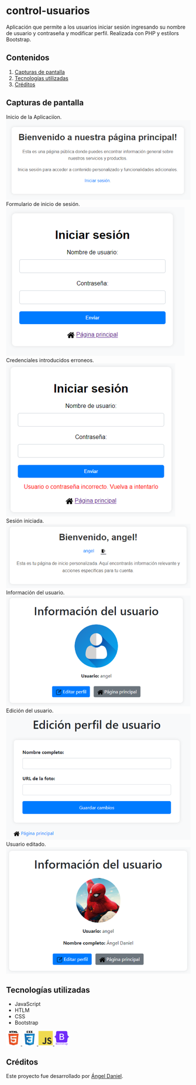 # control-usuarios

Aplicación que permite a los usuarios iniciar sesión ingresando su nombre de usuario y contraseña y modificar perfil. Realizada con PHP y estilors Bootstrap.
 
## Contenidos
 
1. [Capturas de pantalla](#capturas-de-pantalla)
2. [Tecnologías utilizadas](#tecnologías-utilizadas)
3. [Créditos](#créditos)
 
## Capturas de pantalla
Inicio de la Aplicaciíon.
<img src="./img/inicio.png">
Formulario de inicio de sesión.
<img src="./img/login.png">
Credenciales introducidos erroneos.
<img src="./img/loginErroneo.png">
Sesión iniciada.
<img src="./img/sesionIniciada.png">
Información del usuario.
<img src="./img/informacion.png">
Edición del usuario.
<img src="./img/edicion.png">
Usuario editado.
<img src="./img/editado.png">
 
 
## Tecnologías utilizadas
 
- JavaScript
- HTLM
- CSS
- Bootstrap

<a href="https://www.w3.org/html/" target="_blank" rel="noreferrer"> <img src="https://raw.githubusercontent.com/devicons/devicon/master/icons/html5/html5-original-wordmark.svg" alt="HTML5" width="40" height="40"/> </a>
<a href="https://www.w3schools.com/css/" target="_blank" rel="noreferrer"> <img src="https://raw.githubusercontent.com/devicons/devicon/master/icons/css3/css3-original-wordmark.svg" alt="CSS3" width="40" height="40"/> </a>
<a href="https://developer.mozilla.org/en-US/docs/Web/JavaScript" target="_blank" rel="noreferrer"> <img src="https://raw.githubusercontent.com/devicons/devicon/master/icons/javascript/javascript-original.svg" alt="JavaScript" width="40" height="40"/> </a>
<a href="https://getbootstrap.com/" target="_blank" rel="noreferrer"><img src="https://raw.githubusercontent.com/devicons/devicon/master/icons/bootstrap/bootstrap-plain-wordmark.svg" alt="Bootstrap" width="40" height="40"/></a>
 
## Créditos
 
Este proyecto fue desarrollado por [Ángel Daniel](https://github.com/AngelDanielRuizMontes/).
